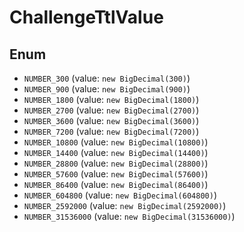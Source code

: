 # ChallengeTtlValue

## Enum

* `NUMBER_300` (value: `new BigDecimal(300)`)
* `NUMBER_900` (value: `new BigDecimal(900)`)
* `NUMBER_1800` (value: `new BigDecimal(1800)`)
* `NUMBER_2700` (value: `new BigDecimal(2700)`)
* `NUMBER_3600` (value: `new BigDecimal(3600)`)
* `NUMBER_7200` (value: `new BigDecimal(7200)`)
* `NUMBER_10800` (value: `new BigDecimal(10800)`)
* `NUMBER_14400` (value: `new BigDecimal(14400)`)
* `NUMBER_28800` (value: `new BigDecimal(28800)`)
* `NUMBER_57600` (value: `new BigDecimal(57600)`)
* `NUMBER_86400` (value: `new BigDecimal(86400)`)
* `NUMBER_604800` (value: `new BigDecimal(604800)`)
* `NUMBER_2592000` (value: `new BigDecimal(2592000)`)
* `NUMBER_31536000` (value: `new BigDecimal(31536000)`)
